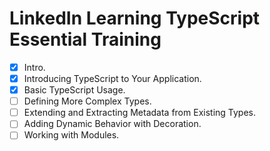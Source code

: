 # LinkedIn Learning TypeScript Essential Training

-   [x] Intro.
-   [x] Introducing TypeScript to Your Application.
-   [x] Basic TypeScript Usage.
-   [ ] Defining More Complex Types.
-   [ ] Extending and Extracting Metadata from Existing Types.
-   [ ] Adding Dynamic Behavior with Decoration.
-   [ ] Working with Modules.
